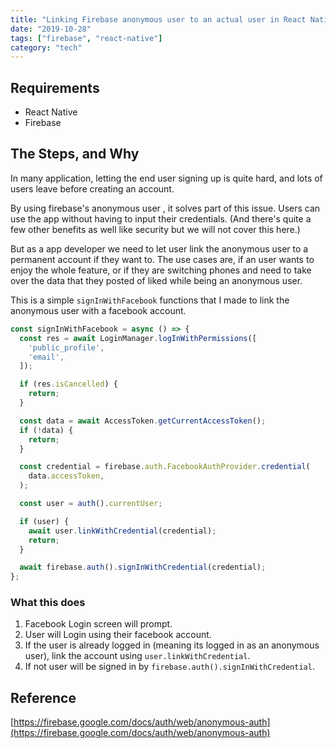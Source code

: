 ```yaml
---
title: "Linking Firebase anonymous user to an actual user in React Native"
date: "2019-10-28"
tags: ["firebase", "react-native"]
category: "tech"
---
```


## Requirements
- React Native
- Firebase

## The Steps, and Why

In many application, letting the end user signing up is quite hard, and lots of users leave before creating an account.

By using firebase's anonymous user , it solves part of this issue. Users can use the app without having to input their credentials.
(And there's quite a few other benefits as well like security but we will not cover this here.)

But as a app developer we need to let user link the anonymous user to a permanent account if they want to.
The use cases are, if an user wants to enjoy the whole feature, or if they are switching phones and need to take over the data that they posted of liked while being an anonymous user.


This is a simple `signInWithFacebook` functions that I made to link the anonymous user with a facebook account.

```js
const signInWithFacebook = async () => {
  const res = await LoginManager.logInWithPermissions([
    'public_profile',
    'email',
  ]);

  if (res.isCancelled) {
    return;
  }

  const data = await AccessToken.getCurrentAccessToken();
  if (!data) {
    return;
  }

  const credential = firebase.auth.FacebookAuthProvider.credential(
    data.accessToken,
  );

  const user = auth().currentUser;

  if (user) {
    await user.linkWithCredential(credential);
    return;
  }

  await firebase.auth().signInWithCredential(credential);
};
```

### What this does
1. Facebook Login screen will prompt.
1. User will Login using their facebook account.
1. If the user is already logged in (meaning its logged in as an anonymous user), link the account using `user.linkWithCredential`.
1. If not user will be signed in by `firebase.auth().signInWithCredential`.


## Reference

[https://firebase.google.com/docs/auth/web/anonymous-auth](https://firebase.google.com/docs/auth/web/anonymous-auth)